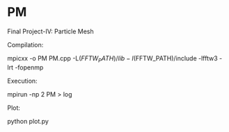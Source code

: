 # PM
Final Project-IV: Particle Mesh


Compilation:

mpicxx -o PM PM.cpp -L$(FFTW_PATH)/lib -I$(FFTW_PATH)/include -lfftw3 -lrt -fopenmp

Execution:

mpirun -np 2 PM > log

Plot:

python plot.py
